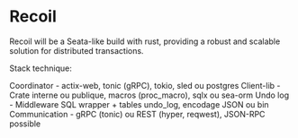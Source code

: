# Recoil

Recoil will be a Seata-like build with rust, providing a robust and scalable solution for distributed transactions.

Stack technique:

Coordinator -	actix-web, tonic (gRPC), tokio, sled ou postgres
Client-lib - Crate interne ou publique, macros (proc_macro), sqlx ou sea-orm
Undo log - Middleware SQL wrapper + tables undo_log, encodage JSON ou bin
Communication	- gRPC (tonic) ou REST (hyper, reqwest), JSON-RPC possible
